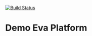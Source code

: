 [![Build Status](https://travis-ci.org/gurkalov/eva.svg?branch=master)](https://travis-ci.org/gurkalov/eva)
# Demo Eva Platform
